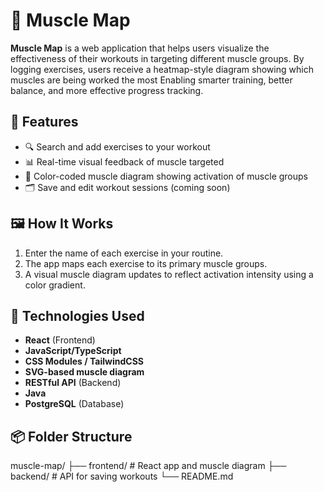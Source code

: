 # 💪 Muscle Map

**Muscle Map** is a web application that helps users visualize the effectiveness of their workouts in targeting different muscle groups. 
By logging exercises, users receive a heatmap-style diagram showing which muscles are being worked the most
Enabling smarter training, better balance, and more effective progress tracking.

## 🚀 Features

- 🔍 Search and add exercises to your workout
- 📊 Real-time visual feedback of muscle targeted
- 🎨 Color-coded muscle diagram showing activation of muscle groups
- 🗂 Save and edit workout sessions (coming soon)

## 🖼 How It Works

1. Enter the name of each exercise in your routine.
2. The app maps each exercise to its primary muscle groups.
3. A visual muscle diagram updates to reflect activation intensity using a color gradient.

## 🧬 Technologies Used

- **React** (Frontend)
- **JavaScript/TypeScript**
- **CSS Modules / TailwindCSS**
- **SVG-based muscle diagram**
- **RESTful API** (Backend)
- **Java**
- **PostgreSQL** (Database)

## 📦 Folder Structure

muscle-map/
├── frontend/ # React app and muscle diagram
├── backend/ # API for saving workouts
└── README.md
